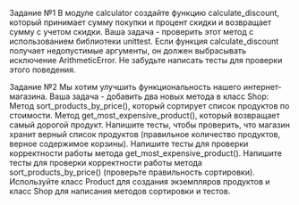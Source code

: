 Задание №1
В модуле calculator создайте функцию calculate_discount, который принимает сумму покупки и процент скидки и возвращает сумму с учетом скидки. Ваша задача - проверить этот метод с использованием библиотеки unittest. Если функция calculate_discount получает недопустимые аргументы, он должен выбрасывать исключение ArithmeticError. Не забудьте написать тесты для проверки этого поведения.

Задание №2
Мы хотим улучшить функциональность нашего интернет-магазина. Ваша задача - добавить два новых метода в класс Shop: Метод sort_products_by_price(), который сортирует список продуктов по стоимости. Метод get_most_expensive_product(), который возвращает самый дорогой продукт. Напишите тесты, чтобы проверить, что магазин хранит верный список продуктов (правильное количество продуктов, верное содержимое корзины). Напишите тесты для проверки корректности работы метода get_most_expensive_product(). Напишите тесты для проверки корректности работы метода sort_products_by_price() (проверьте правильность сортировки). Используйте класс Product для создания экземпляров продуктов и класс Shop для написания методов сортировки и тестов.
